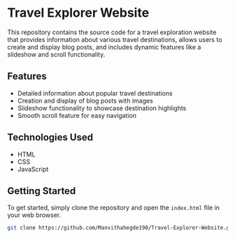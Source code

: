 # Travel Explorer Website

This repository contains the source code for a travel exploration website that provides information about various travel destinations, allows users to create and display blog posts, and includes dynamic features like a slideshow and scroll functionality.

## Features

- Detailed information about popular travel destinations
- Creation and display of blog posts with images
- Slideshow functionality to showcase destination highlights
- Smooth scroll feature for easy navigation

## Technologies Used

- HTML
- CSS
- JavaScript

## Getting Started

To get started, simply clone the repository and open the `index.html` file in your web browser.

```bash
git clone https://github.com/Manvithahegde190/Travel-Explorer-Website.git

